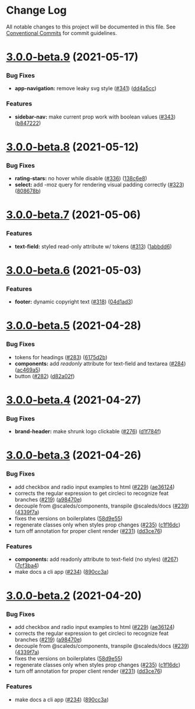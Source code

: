 # Change Log

All notable changes to this project will be documented in this file.
See [Conventional Commits](https://conventionalcommits.org) for commit guidelines.

# [3.0.0-beta.9](https://github.com/telekom/scale/compare/v3.0.0-beta.8...v3.0.0-beta.9) (2021-05-17)


### Bug Fixes

* **app-navigation:** remove leaky svg style ([#341](https://github.com/telekom/scale/issues/341)) ([dd4a5cc](https://github.com/telekom/scale/commit/dd4a5cc6b111dab86fb20942550a30ba429328fb))


### Features

* **sidebar-nav:** make current prop work with boolean values ([#343](https://github.com/telekom/scale/issues/343)) ([b847222](https://github.com/telekom/scale/commit/b847222f7cd27d5b1a1ea8e51edd3793c88fa59a))





# [3.0.0-beta.8](https://github.com/telekom/scale/compare/v3.0.0-beta.7...v3.0.0-beta.8) (2021-05-12)


### Bug Fixes

* **rating-stars:** no hover while disable ([#336](https://github.com/telekom/scale/issues/336)) ([138c6e8](https://github.com/telekom/scale/commit/138c6e850b615865d83e8b12252f89a1b088a35f))
* **select:** add  -moz query for rendering visual padding correctly ([#323](https://github.com/telekom/scale/issues/323)) ([808678b](https://github.com/telekom/scale/commit/808678bc72e47fcbb0c4e6a0c9f67a12c766c27b))





# [3.0.0-beta.7](https://github.com/telekom/scale/compare/v3.0.0-beta.6...v3.0.0-beta.7) (2021-05-06)


### Features

* **text-field:** styled read-only attribute w/ tokens ([#313](https://github.com/telekom/scale/issues/313)) ([1abbdd6](https://github.com/telekom/scale/commit/1abbdd6c2bbda810ab3529026d0f837e649ae792))





# [3.0.0-beta.6](https://github.com/telekom/scale/compare/v3.0.0-beta.5...v3.0.0-beta.6) (2021-05-03)


### Features

* **footer:** dynamic copyright text ([#318](https://github.com/telekom/scale/issues/318)) ([04d1ad3](https://github.com/telekom/scale/commit/04d1ad3b247159e10a51db88ce56e658b42147ed))





# [3.0.0-beta.5](https://github.com/telekom/scale/compare/v3.0.0-beta.4...v3.0.0-beta.5) (2021-04-28)


### Bug Fixes

* tokens for headings ([#283](https://github.com/telekom/scale/issues/283)) ([6175d2b](https://github.com/telekom/scale/commit/6175d2bdf5b901d80444025eb8bd22345e1b58bf))
* **components:** add _readonly_ attribute for text-field and textarea ([#284](https://github.com/telekom/scale/issues/284)) ([ac469a5](https://github.com/telekom/scale/commit/ac469a581f6d076bdcbfd63f78cea3fb1ac90a37))
* button ([#282](https://github.com/telekom/scale/issues/282)) ([d82a02f](https://github.com/telekom/scale/commit/d82a02f7f604bfa3b813d94f54c29b241056fd46))





# [3.0.0-beta.4](https://github.com/telekom/scale/compare/v3.0.0-beta.3...v3.0.0-beta.4) (2021-04-27)


### Bug Fixes

* **brand-header:** make shrunk logo clickable ([#276](https://github.com/telekom/scale/issues/276)) ([d1f784f](https://github.com/telekom/scale/commit/d1f784f7336a50d6b3abcb60509b417b70b61738))





# [3.0.0-beta.3](https://github.com/telekom/scale/compare/v0.1.4...v3.0.0-beta.3) (2021-04-26)


### Bug Fixes

* add checkbox and radio input examples to html ([#229](https://github.com/telekom/scale/issues/229)) ([ae36124](https://github.com/telekom/scale/commit/ae36124096db80cff088d0af6ef705712f3d357a))
* corrects the regular expression to get circleci to recognize feat branches ([#219](https://github.com/telekom/scale/issues/219)) ([a98470e](https://github.com/telekom/scale/commit/a98470ef1c8d1a8adac29cf6e9f21f91a3a454f7))
* decouple from @scaleds/components, transpile @scaleds/docs ([#239](https://github.com/telekom/scale/issues/239)) ([4339f7a](https://github.com/telekom/scale/commit/4339f7a142521e0fed1c92b0d004bb72371666e9))
* fixes the versions on boilerplates ([58d9e55](https://github.com/telekom/scale/commit/58d9e55618ccde2803c4d3e8d7812fe67a616a8d))
* regenerate classes only when styles prop changes ([#235](https://github.com/telekom/scale/issues/235)) ([c1f16dc](https://github.com/telekom/scale/commit/c1f16dc6f4af1cacc7c8d27b4959a2ac5808c9ea))
* turn off annotation for proper client render ([#231](https://github.com/telekom/scale/issues/231)) ([dd3ce76](https://github.com/telekom/scale/commit/dd3ce768906a75c4cffeebb72622745de6727bce))


### Features

* **components:** add readonly attribute to text-field (no styles) ([#267](https://github.com/telekom/scale/issues/267)) ([7cf3ba4](https://github.com/telekom/scale/commit/7cf3ba45b7e6d5ecd1624f07ab0542c233049756))
* make docs a cli app ([#234](https://github.com/telekom/scale/issues/234)) ([890cc3a](https://github.com/telekom/scale/commit/890cc3adbb7e7e728c5d93f1007f01e61d9b92c1))





# [3.0.0-beta.2](https://github.com/telekom/scale/compare/v0.1.4...v3.0.0-beta.2) (2021-04-20)


### Bug Fixes

* add checkbox and radio input examples to html ([#229](https://github.com/telekom/scale/issues/229)) ([ae36124](https://github.com/telekom/scale/commit/ae36124096db80cff088d0af6ef705712f3d357a))
* corrects the regular expression to get circleci to recognize feat branches ([#219](https://github.com/telekom/scale/issues/219)) ([a98470e](https://github.com/telekom/scale/commit/a98470ef1c8d1a8adac29cf6e9f21f91a3a454f7))
* decouple from @scaleds/components, transpile @scaleds/docs ([#239](https://github.com/telekom/scale/issues/239)) ([4339f7a](https://github.com/telekom/scale/commit/4339f7a142521e0fed1c92b0d004bb72371666e9))
* fixes the versions on boilerplates ([58d9e55](https://github.com/telekom/scale/commit/58d9e55618ccde2803c4d3e8d7812fe67a616a8d))
* regenerate classes only when styles prop changes ([#235](https://github.com/telekom/scale/issues/235)) ([c1f16dc](https://github.com/telekom/scale/commit/c1f16dc6f4af1cacc7c8d27b4959a2ac5808c9ea))
* turn off annotation for proper client render ([#231](https://github.com/telekom/scale/issues/231)) ([dd3ce76](https://github.com/telekom/scale/commit/dd3ce768906a75c4cffeebb72622745de6727bce))


### Features

* make docs a cli app ([#234](https://github.com/telekom/scale/issues/234)) ([890cc3a](https://github.com/telekom/scale/commit/890cc3adbb7e7e728c5d93f1007f01e61d9b92c1))
